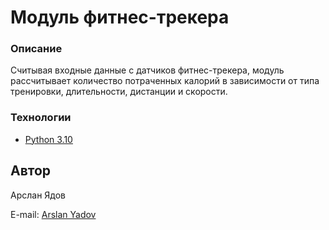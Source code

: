 # Модуль фитнес-трекера
### Описание
Считывая входные данные с датчиков фитнес-трекера, модуль рассчитывает количество потраченных калорий в зависимости от типа тренировки, длительности, дистанции и скорости.
### Технологии
- [Python 3.10](https://docs.python.org/3.10/)
## Автор
Арслан Ядов

E-mail: [Arslan Yadov](mailto:arsyy90@gmail.com?subject=Fitness%20tracker%YP)
